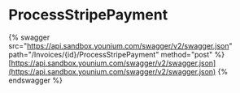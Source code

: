 # ProcessStripePayment

{% swagger src="https://api.sandbox.younium.com/swagger/v2/swagger.json" path="/Invoices/{id}/ProcessStripePayment" method="post" %}
[https://api.sandbox.younium.com/swagger/v2/swagger.json](https://api.sandbox.younium.com/swagger/v2/swagger.json)
{% endswagger %}
